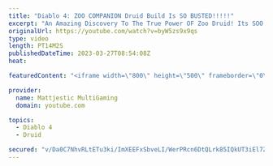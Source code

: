 ```yaml
---
title: "Diablo 4: ZOO COMPANION Druid Build Is SO BUSTED!!!!!"
excerpt: "An Amazing Discovery To The True Power OF Zoo Druid! Its SOO Good, Such An Enjoyable Game-play! Recent Guides Earth ..."
originalUrl: https://youtube.com/watch?v=byW5zs9x9qs
type: video
length: PT14M2S
publishedDateTime: 2023-03-27T08:54:08Z
heat: 

featuredContent: "<iframe width=\"800\" height=\"500\" frameborder=\"0\" src=\"https://www.youtube.com/embed/byW5zs9x9qs\" allow=\"accelerometer; autoplay; encrypted-media; gyroscope; picture-in-picture\" allowfullscreen></iframe>"

provider:
  name: Mattjestic MultiGaming
  domain: youtube.com

topics:
  - Diablo 4
  - Druid

secured: "v/Da0C7NhvRLtETu3ki/ImXEEFxSbveLI/WerPRcn6DtQLrk85IQkUT3iEl7ZaYkU/gUZHa22GeTYaVpO4Juw/lAZVSzWUnWw2vYCqgG/Kb1CJtAjxrGCi6Qne7M+KLFwZ1/Iy61YN6iZBF3Nte9W/P9m5Iomdqqy5ETOtTuj6ong3Pj5+XEI3fl6NNAvsssg89uQiJKsUTA3XtL/6T/CE3pSTbn3ip9cu6srTobr43awIgaB9QTMBTTs/Bc10if1GYkOt2EXq/1yMWhD5GBrg7uR+cmyOOHPNmKSQrt3XZfrtMeTVYckHdqTvcjB4e9oquL6ClB2OGq9kIoo1MG/G0DLUShoyuyVPLsmioYMOAQMVLN6CnFMHEImiowqLfWPVzChvkQrKOWTeNIVwMgpZu9LMlZTHBJIUWmevok78yIrn2X+EeuZU44ju4ymP7s;DJ1JL52arDrrGyMPZUqSzw=="
---
```


